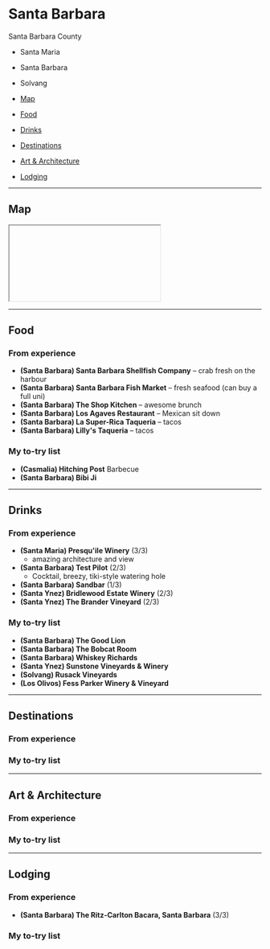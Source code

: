 # Santa Barbara

Santa Barbara County
- Santa Maria
- Santa Barbara
- Solvang

- [Map](#map)
- [Food](#food)
- [Drinks](#drinks)
- [Destinations](#destinations)
- [Art & Architecture](#art--architecture)
- [Lodging](#lodging)

-----

## Map

<iframe></iframe>

-----

## Food

### From experience

- **(Santa Barbara) Santa Barbara Shellfish Company** 
    – crab fresh on the harbour
- **(Santa Barbara) Santa Barbara Fish Market** 
    – fresh seafood (can buy a full uni)
- **(Santa Barbara) The Shop Kitchen** 
    – awesome brunch
- **(Santa Barbara) Los Agaves Restaurant** 
    – Mexican sit down
- **(Santa Barbara) La Super-Rica Taqueria** 
    – tacos
- **(Santa Barbara) Lilly's Taqueria** 
    – tacos

### My to-try list

- **(Casmalia) Hitching Post** Barbecue
- **(Santa Barbara) Bibi Ji** 

-----

## Drinks

### From experience

- **(Santa Maria) Presqu'ile Winery** (3/3)
    - amazing architecture and view
- **(Santa Barbara) Test Pilot** (2/3)
    - Cocktail, breezy, tiki-style watering hole
- **(Santa Barbara) Sandbar** (1/3)
- **(Santa Ynez) Bridlewood Estate Winery** (2/3)
- **(Santa Ynez) The Brander Vineyard** (2/3)

### My to-try list

- **(Santa Barbara) The Good Lion**
- **(Santa Barbara) The Bobcat Room**
- **(Santa Barbara) Whiskey Richards**
- **(Santa Ynez) Sunstone Vineyards & Winery**
- **(Solvang) Rusack Vineyards**
- **(Los Olivos) Fess Parker Winery & Vineyard**

-----

## Destinations

### From experience

### My to-try list

-----

## Art & Architecture

### From experience

### My to-try list

-----

## Lodging

### From experience

- **(Santa Barbara) The Ritz-Carlton Bacara, Santa Barbara** (3/3)

### My to-try list
